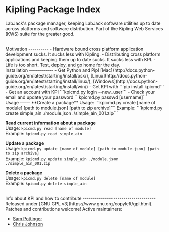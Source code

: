 Kipling Package Index
======================================
LabJack's package manager, keeping LabJack software utilities up to date across platforms and software distribution. Part of the Kipling Web Services (KWS) suite for the greater good.

<br>
Motivation
----------
 - Hardware bound cross platform application development sucks. It sucks less with Kipling.
 - Distributing cross platform applications and keeping them up to date sucks. It sucks less with KPI.
 - Life is too short. Test, deploy, and go home for the day.

<br>
Installation
------------
 - Get Python and Pip! [Mac](http://docs.python-guide.org/en/latest/starting/install/osx/), [Linux](http://docs.python-guide.org/en/latest/starting/install/linux/), [Windows](http://docs.python-guide.org/en/latest/starting/install/win/)
 - Get KPI with ```pip install kpicmd```
 - Get an account with KPI ```kpicmd.py login --new_user```
 - Check your email and update your password ```kpicmd.py passwd [username]```

<br>
Usage
-----
**Create a package**  
Usage: ```kpicmd.py create [name of module] [path to module.json]  [path to zip archive]```  
Example: ```kpicmd.py create simple_ain ./module.json ./simple_ain_001.zip```

**Read current information about a package**  
Usage: ```kpicmd.py read [name of module]```  
Example: ```kpicmd.py read simple_ain```

**Update a package**  
Usage: ```kpicmd.py update [name of module] [path to module.json] [path to zip archive]```  
Example: ```kpicmd.py update simple_ain ./module.json ./simple_ain_001.zip```

**Delete a package**  
Usage: ```kpicmd.py delete [name of module]```  
Example: ```kpicmd.py delete simple_ain```

<br>
Info about KPI and how to contribute
------------------------------------
Released under [GNU GPL v3](https://www.gnu.org/copyleft/gpl.html). Patches and contributions welcome! Active maintainers:

 - [Sam Pottinger](https://github.com/samnsparky)
 - [Chris Johnson](https://github.com/chrisJohn404)
